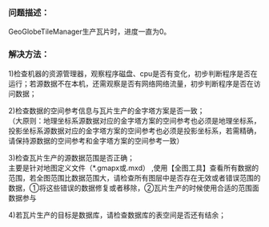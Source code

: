 ### 问题描述： ###

GeoGlobeTileManager生产瓦片时，进度一直为0。


### 解决方法： ###
1)检查机器的资源管理器，观察程序磁盘、cpu是否有变化，初步判断程序是否在运行；若源数据不在本机，还需观察是否有网络网络流量，初步判断程序是否在访问数据； 

2)检查数据的空间参考信息与瓦片生产的金字塔方案是否一致；  
（大原则：地理坐标系源数据对应的金字塔方案的空间参考也必须是地理坐标系，投影坐标系源数据对应的金字塔方案的空间参考也必须是投影坐标系，若需精确，请保持源数据的空间参考和金字塔方案的空间参考一致）  
  
3)检查瓦片生产的源数据范围是否正确；  
主要是针对地图定义文件（*.gmapx或.mxd） ,使用【全图工具】查看所有数据的范围，若全图范围比数据范围大，请检查所有图层中是否存在无效或者错误范围的数据，①将这些错误的数据修复或者移除，②瓦片生产的时候使用合适的范围面数据参与  
  
4)若瓦片生产的目标是数据库，请检查数据库的表空间是否还有结余； 
  
